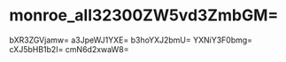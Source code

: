 # monroe_all32300ZW5vd3ZmbGM=
bXR3ZGVjamw=
a3JpeWJ1YXE=
b3hoYXJ2bmU=
YXNiY3F0bmg=
cXJ5bHB1b2I=
cmN6d2xwaW8=
